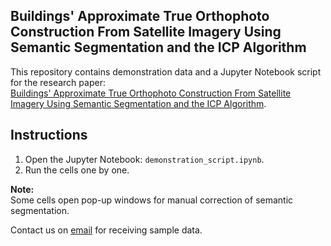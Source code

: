 ## Buildings' Approximate True Orthophoto Construction From Satellite Imagery Using Semantic Segmentation and the ICP Algorithm

This repository contains demonstration data and a Jupyter Notebook script for the research paper:  
[Buildings' Approximate True Orthophoto Construction From Satellite Imagery Using Semantic Segmentation and the ICP Algorithm](https://www.researchgate.net/publication/382700079_Buildings_Approximate_True_Orthophoto_Construction_From_Satellite_Imagery_Using_Semantic_Segmentation_and_the_ICP_Algorithm).

## Instructions

1. Open the Jupyter Notebook: `demonstration_script.ipynb`.
2. Run the cells one by one.

**Note:**  
Some cells open pop-up windows for manual correction of semantic segmentation.

Contact us on [email](mailto:domen.kavran1@um.si) for receiving sample data.
